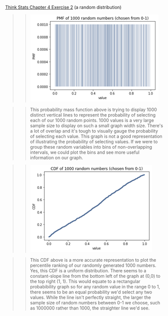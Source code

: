 [Think Stats Chapter 4 Exercise 2](http://greenteapress.com/thinkstats2/html/thinkstats2005.html#toc41) (a random distribution)

>> ![PDF of random 1000 values in the range of 0 to 1](../img/pmf_random_1000.png)

>> This probability mass function above is trying to display 1000 distinct vertical lines to represent the probability 
of selecting each of our 1000 random points. 1000 values is a very large sample size to display on such a small graph 
width size. There's a lot of overlap and it's tough to visually gauge the probability of selecting each value. This graph
 is not a good representation of illustrating the probability of selecting values. If we were to group these random
  variables into bins of non-overlapping intervals, we could plot the bins and see more useful information on our graph.
  
>> ![CDF of random 1000 values in the range of 0 to 1](../img/cdf_random_1000.png)

>> This CDF above is a more accurate representation to plot the percentile ranking of our randomly generated 1000 
numbers. Yes, this CDF is a uniform distribution. There seems to a constant-slope line from the bottom left of the 
graph at (0,0) to the top right (1, 1). This would equate to a rectangular probabibility graph so for any random value 
in the range 0 to 1, there seems to be an equal probability we'd select any two values. While the line isn't perfectly 
straight, the larger the sample size of random numbers between 0-1 we choose, such as 1000000 rather than 1000, the 
straighter line we'd see.
